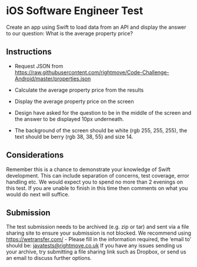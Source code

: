#  iOS Software Engineer Test

Create an app using Swift to load data from an API and display the answer to our question:
What is the average property price?


## Instructions
* Request JSON from https://raw.githubusercontent.com/rightmove/Code-Challenge-Android/master/properties.json

* Calculate the average property price from the results

* Display the average property price on the screen

* Design have asked for the question to be in the middle of the screen and the answer to be displayed 10px underneath.

* The background of the screen should be white (rgb 255, 255, 255), the text should be berry (rgb 38, 38, 55) and size 14.


## Considerations
Remember this is a chance to demonstrate your knowledge of Swift development. This can include separation of concerns, test coverage, error handling etc. 
We would expect you to spend no more than 2 evenings on this test. If you are unable to finish in this time then comments on what you would do next will suffice.


## Submission
The test submission needs to be archived (e.g. zip or tar) and sent via a file sharing site to ensure your submission is not blocked.
We recommend using https://wetransfer.com/ - Please fill in the information required, the ‘email to’ should be: javatests@rightmove.co.uk
If you have any issues sending us your archive, try submitting a file sharing link such as Dropbox, or send us an email to discuss further options.
